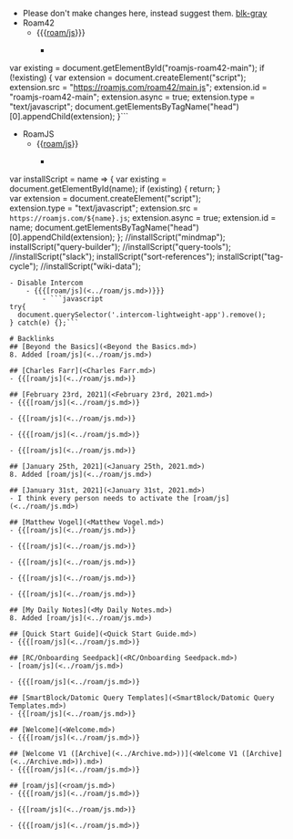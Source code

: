 - Please don't make changes here, instead suggest them. [blk-gray](<../blk-gray.md>)
- Roam42
    - {{{[roam/js](<../roam/js.md>)}}}
        - ```javascript
var existing = document.getElementById("roamjs-roam42-main");
if (!existing) {
  var extension = document.createElement("script");
  extension.src = "https://roamjs.com/roam42/main.js";
  extension.id = "roamjs-roam42-main";
  extension.async = true;
  extension.type = "text/javascript";
  document.getElementsByTagName("head")[0].appendChild(extension);
}```
- RoamJS
    - {{[roam/js](<../roam/js.md>)}}
        - ```javascript
var installScript = name => {
  var existing = document.getElementById(name);
  if (existing) {
    return;
  }  
  var extension = document.createElement("script");      
  extension.type = "text/javascript";
  extension.src = `https://roamjs.com/${name}.js`;
  extension.async = true;
  extension.id = name;
  document.getElementsByTagName("head")[0].appendChild(extension);
};
//installScript("mindmap");
installScript("query-builder");
//installScript("query-tools");
//installScript("slack");
installScript("sort-references");
installScript("tag-cycle");
//installScript("wiki-data");
```
- Disable Intercom
    - {{{[roam/js](<../roam/js.md>)}}}
        - ```javascript
try{
  document.querySelector('.intercom-lightweight-app').remove();
} catch(e) {};```

# Backlinks
## [Beyond the Basics](<Beyond the Basics.md>)
8. Added [roam/js](<../roam/js.md>)

## [Charles Farr](<Charles Farr.md>)
- {{[roam/js](<../roam/js.md>)}

## [February 23rd, 2021](<February 23rd, 2021.md>)
- {{{[roam/js](<../roam/js.md>)}

- {{[roam/js](<../roam/js.md>)}

- {{{[roam/js](<../roam/js.md>)}

- {{[roam/js](<../roam/js.md>)}

## [January 25th, 2021](<January 25th, 2021.md>)
8. Added [roam/js](<../roam/js.md>)

## [January 31st, 2021](<January 31st, 2021.md>)
- I think every person needs to activate the [roam/js](<../roam/js.md>)

## [Matthew Vogel](<Matthew Vogel.md>)
- {{[roam/js](<../roam/js.md>)}

- {{[roam/js](<../roam/js.md>)}

- {{[roam/js](<../roam/js.md>)}

- {{[roam/js](<../roam/js.md>)}

- {{[roam/js](<../roam/js.md>)}

## [My Daily Notes](<My Daily Notes.md>)
8. Added [roam/js](<../roam/js.md>)

## [Quick Start Guide](<Quick Start Guide.md>)
- {{{[roam/js](<../roam/js.md>)}

## [RC/Onboarding Seedpack](<RC/Onboarding Seedpack.md>)
- [roam/js](<../roam/js.md>)

- {{{[roam/js](<../roam/js.md>)}

## [SmartBlock/Datomic Query Templates](<SmartBlock/Datomic Query Templates.md>)
- {{[roam/js](<../roam/js.md>)}

## [Welcome](<Welcome.md>)
- {{{[roam/js](<../roam/js.md>)}

## [Welcome V1 ([Archive](<../Archive.md>))](<Welcome V1 ([Archive](<../Archive.md>)).md>)
- {{{[roam/js](<../roam/js.md>)}

## [roam/js](<roam/js.md>)
- {{{[roam/js](<../roam/js.md>)}

- {{[roam/js](<../roam/js.md>)}

- {{{[roam/js](<../roam/js.md>)}

